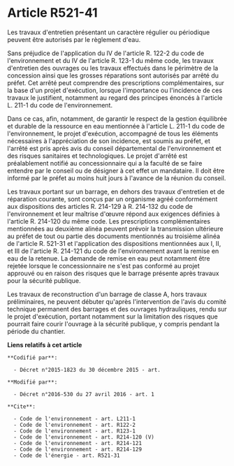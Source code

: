 # Article R521-41

Les travaux d'entretien présentant un caractère régulier ou périodique peuvent être autorisés par le règlement d'eau. 

Sans préjudice de l'application du IV de l'article R. 122-2 du code de l'environnement et du IV de l'article R. 123-1 du même
code, les travaux d'entretien des ouvrages ou les travaux effectués dans le périmètre de la concession ainsi que les grosses
réparations sont autorisés par arrêté du préfet. Cet arrêté peut comprendre des prescriptions complémentaires, sur la base
d'un projet d'exécution, lorsque l'importance ou l'incidence de ces travaux le justifient, notamment au regard des principes
énoncés à l'article L. 211-1 du code de l'environnement. 

Dans ce cas, afin, notamment, de garantir le respect de la gestion équilibrée et durable de la ressource en eau mentionnée à
l'article L. 211-1 du code de l'environnement, le projet d'exécution, accompagné de tous les éléments nécessaires à
l'appréciation de son incidence, est soumis au préfet, et l'arrêté est pris après avis du conseil départemental de
l'environnement et des risques sanitaires et technologiques. Le projet d'arrêté est préalablement notifié au concessionnaire
qui a la faculté de se faire entendre par le conseil ou de désigner à cet effet un mandataire. Il doit être informé par le
préfet au moins huit jours à l'avance de la réunion du conseil. 

Les travaux portant sur un barrage, en dehors des travaux d'entretien et de réparation courante, sont conçus par un organisme
agréé conformément aux dispositions des articles R. 214-129 à R. 214-132 du code de l'environnement et leur maîtrise d'œuvre
répond aux exigences définies à l'article R. 214-120 du même code. Les prescriptions complémentaires mentionnées au deuxième
alinéa peuvent prévoir la transmission ultérieure au préfet de tout ou partie des documents mentionnés au troisième alinéa de
l'article R. 521-31 et l'application des dispositions mentionnées aux I, II, et III de l'article R. 214-121 du code de
l'environnement avant la remise en eau de la retenue. La demande de remise en eau peut notamment être rejetée lorsque le
concessionnaire ne s'est pas conformé au projet approuvé ou en raison des risques que le barrage présente après travaux pour
la sécurité publique. 

Les travaux de reconstruction d'un barrage de classe A, hors travaux préliminaires, ne peuvent débuter qu'après
l'intervention de l'avis du comité technique permanent des barrages et des ouvrages hydrauliques, rendu sur le projet
d'exécution, portant notamment sur la limitation des risques que pourrait faire courir l'ouvrage à la sécurité publique, y
compris pendant la période du chantier.

**Liens relatifs à cet article**

	**Codifié par**:

	  - Décret n°2015-1823 du 30 décembre 2015 - art.

	**Modifié par**:

	  - Décret n°2016-530 du 27 avril 2016 - art. 1

	**Cite**:

	  - Code de l'environnement - art. L211-1
	  - Code de l'environnement - art. R122-2
	  - Code de l'environnement - art. R123-1
	  - Code de l'environnement - art. R214-120 (V)
	  - Code de l'environnement - art. R214-121
	  - Code de l'environnement - art. R214-129
	  - Code de l'énergie - art. R521-31
